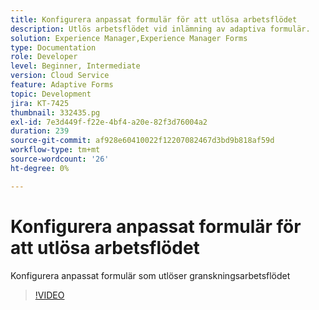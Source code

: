 ```yaml
---
title: Konfigurera anpassat formulär för att utlösa arbetsflödet
description: Utlös arbetsflödet vid inlämning av adaptiva formulär.
solution: Experience Manager,Experience Manager Forms
type: Documentation
role: Developer
level: Beginner, Intermediate
version: Cloud Service
feature: Adaptive Forms
topic: Development
jira: KT-7425
thumbnail: 332435.pg
exl-id: 7e3d449f-f22e-4bf4-a20e-82f3d76004a2
duration: 239
source-git-commit: af928e60410022f12207082467d3bd9b818af59d
workflow-type: tm+mt
source-wordcount: '26'
ht-degree: 0%

---
```


# Konfigurera anpassat formulär för att utlösa arbetsflödet

Konfigurera anpassat formulär som utlöser granskningsarbetsflödet

>[!VIDEO](https://video.tv.adobe.com/v/332435?quality=12&learn=on)
